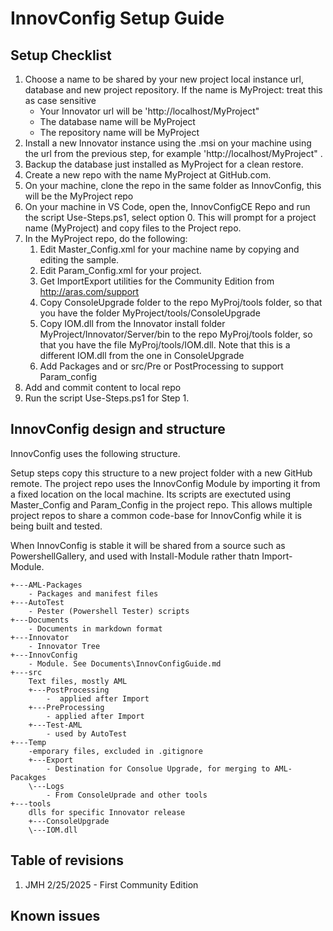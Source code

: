 # InnovConfig Setup Guide

## Setup Checklist


1. Choose a name to be shared by your new project local instance url, database and new project repository. If the name is MyProject: treat this as case sensitive
    - Your Innovator url will be 'http://localhost/MyProject"
    - The database name will be MyProject
    - The repository name will be MyProject
1. Install a new Innovator instance using the .msi on your machine using the url from the previous step, for example 'http://localhost/MyProject" .
1. Backup the database just installed as MyProject for a clean restore.
1. Create a new repo with the name MyProject at GitHub.com.
1. On your machine, clone the repo in the same folder as InnovConfig, this will be the MyProject repo
1. On your machine in VS Code, open the, InnovConfigCE Repo and run the script Use-Steps.ps1, select option 0. This will prompt for a project name (MyProject) and copy files to the Project repo.
1. In the MyProject repo, do the following:
    1. Edit Master_Config.xml for your machine name by copying and editing the sample.
    1. Edit Param_Config.xml for your project.
    1. Get ImportExport utilities for the Community Edition from http://aras.com/support
    1. Copy ConsoleUpgrade folder to the repo MyProj/tools folder, so that you have the folder MyProject/tools/ConsoleUpgrade
    1. Copy IOM.dll from the Innovator install folder MyProject/Innovator/Server/bin to the repo MyProj/tools folder, so that you have the file MyProj/tools/IOM.dll. Note that this is a different IOM.dll from the one in ConsoleUpgrade
    1. Add Packages and or src/Pre or PostProcessing to support Param_config
1. Add and commit content to local repo
1. Run the script Use-Steps.ps1 for Step 1.

## InnovConfig design and structure

InnovConfig uses the following structure.

Setup steps copy this structure to a new project folder with a new GitHub remote. The project repo uses the InnovConfig Module by importing it from a fixed location on the local machine. Its scripts are exectuted using Master_Config and Param_Config in the project repo. This allows multiple project repos to share a common code-base for InnovConfig while it is being built and tested.

When InnovConfig is stable it will be shared from a source such as  PowershellGallery, and used with Install-Module rather thatn Import-Module.

```text
+---AML-Packages           
    - Packages and manifest files
+---AutoTest
    - Pester (Powershell Tester) scripts
+---Documents
    - Documents in markdown format
+---Innovator
    - Innovator Tree
+---InnovConfig
    - Module. See Documents\InnovConfigGuide.md
+---src
    Text files, mostly AML
    +---PostProcessing
        -  applied after Import
    +---PreProcessing
        - applied after Import
    +---Test-AML
        - used by AutoTest
+---Temp
    -emporary files, excluded in .gitignore
    +---Export
        - Destination for Consolue Upgrade, for merging to AML-Pacakges
    \---Logs
        - From ConsoleUprade and other tools
+---tools
    dlls for specific Innovator release
    +---ConsoleUpgrade
    \---IOM.dll
```

## Table of revisions

1. JMH 2/25/2025 - First Community Edition 

## Known issues
